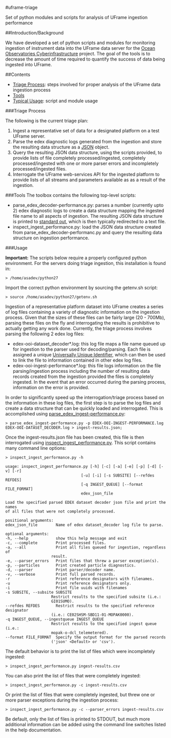 #uframe-triage

Set of python modules and scripts for analysis of UFrame ingestion performance

##Introduction/Background

We have developed a set of python scripts and modules for monitoring ingestion of instrument data into the UFrame data server for the [Ocean Observatories Cyberinfrastructure](http://oceanobservatories.org/) project.  The goal of the tools is to decrease the amount of time required to quantify the success of data being ingested into UFrame.

##Contents

- [Triage Process](#triage-process): steps involved for proper analysis of the UFrame data ingestion process
- [Tools](#tools)
- [Typical Usage](#usage): script and module usage

###Triage Process

The following is the current triage plan:

1. Ingest a representative set of data for a designated platform on a test UFrame server.
2. Parse the edex diagnostic logs generated from the ingestion and store the resulting data structure as a [JSON](http://json.org/) object.
3. Query the resulting JSON data structure, using the scripts provided, to provide lists of file completely processed/ingested, completely processed/ingested with one or more parser errors and incompletely processed/ingested files.
4. Interrogate the UFrame web-services API for the ingested platform to provide lists of all streams and parameters available as as a result of the ingestion.

###Tools
The toolbox contains the following top-level scripts:
- parse_edex_decoder-performance.py: parses a number (currently upto 2) edex diagnostic logs to create a data structure mapping the ingested file name to all aspects of ingestion.  The resulting JSON data structure is printed to [standard out](https://en.wikipedia.org/wiki/Standard_streams#Standard_output_.28stdout.29), which is then typically redirected to a text file.
- inspect_ingest_performance.py: load the JSON data structure created from parse_edex_decoder-performanc.py and query the resulting data structure on ingestion performance.

###Usage

<b>Important:</b> The scripts below require a properly configured python environment.  For the servers doing triage ingestion, this installation is found in:

    > /home/asadev/python27
    
Import the correct python environment by sourcing the getenv.sh script:

    > source /home/asadev/python27/getenv.sh
    
Ingestion of a representative platform dataset into UFrame creates a series of log files containing a variety of diagnostic information on the ingestion process.  Given that the sizes of these files can be fairly large (20 - 700Mb), parsing these files on the fly and interrogating the results is prohibitive to actually getting any work done.  Currently, the triage process involves parsing the following 2 edex log files:

- edex-ooi-dataset_decoder*.log: this log file maps a file name queued up for ingestion to the parser used for decoding/parsing.  Each file is assigned a unique [Universally Unique Identifier](https://en.wikipedia.org/wiki/Universally_unique_identifier), which can then be used to link the file to information contained in other edex log files.
- edex-ooi-ingest-performance*.log: this file logs information on the file parsing/ingestion process including the number of resulting data records created from the ingestion provided the files is completely ingested.  In the event that an error occurred during the parsing process, information on the error is provided.

In order to significantly speed up the interrogation/triage process based on the information in these log files, the first step is to parse the log files and create a data structure that can be quickly loaded and interrogated.  This is accomplished using [parse_edex_ingest-performance.py](https://github.com/ooi-integration/uframe-triage/blob/master/parse_edex_decoder-performance.py):

    > parse_edex_ingest-performance.py -p EDEX-OOI-INGEST-PERFORMANCE.log EDEX-OOI-DATASET_DECODER.log > ingest-results.json;

Once the ingest-results.json file has been created, this file is then interrogated using [inspect_ingest_performance.py](https://github.com/ooi-integration/uframe-triage/blob/master/inspect_ingest_performance.py).  This script contains many command line options:

    > inspect_ingest_performance.py -h
    
    usage: inspect_ingest_performance.py [-h] [-c] [-a] [-e] [-p] [-d] [-v] [-r]
                                     [-u] [-i] [-s SUBSITE] [--refdes REFDES]
                                     [-q INGEST_QUEUE] [--format FILE_FORMAT]
                                     edex_json_file
                                     
    Load the specified parsed EDEX dataset decoder json file and print the names
    of all files that were not completely processed.
    
    positional arguments:
    edex_json_file        Name of edex dataset_decoder log file to parse.
    
    optional arguments:
    -h, --help            show this help message and exit
    -c, --complete        Print processed files.
    -a, --all             Print all files queued for ingestion, regardless of
                        result.
    -e, --parser_errors   Print files that threw a parser exception(s).
    -p, --particles       Print created particle diagnostics.
    -d, --parser          Print parser/decoder name.
    -v, --verbose         Print full parsed records.
    -r                    Print reference designators with filenames.
    -u                    Print reference designators only.
    -i                    Print file uuids with filenames
    -s SUBSITE, --subsite SUBSITE
                        Restrict results to the specified subsite (i.e.:
                        GI01SUMO).
    --refdes REFDES       Restrict results to the specified reference designator
                        (i.e.: CE02SHSM-SBD11-01-MOPAK0000).
    -q INGEST_QUEUE, --ingestqueue INGEST_QUEUE
                        Restrict results to the specified ingest queue (i.e.:
                        mopak-o-dcl_telemetered).
    --format FILE_FORMAT  Specify the output format for the parsed records
                        ('json' <Default> or 'csv').

The default behavior is to print the list of files which were incompletely ingested:
  
    > inspect_ingest_performance.py ingest-results.csv
  
You can also print the list of files that were completely ingested:

    > inspect_ingest_performance.py -c ingest-results.csv

Or print the list of files that were completely ingested, but threw one or more parser exceptions during the ingestion process:

    > inspect_ingest_performance.py -c --parser_errors ingest-results.csv

Be default, only the list of files is printed to </b>STDOUT</b>, but much more additional information can be added using the command line switches listed in the help documentation.
